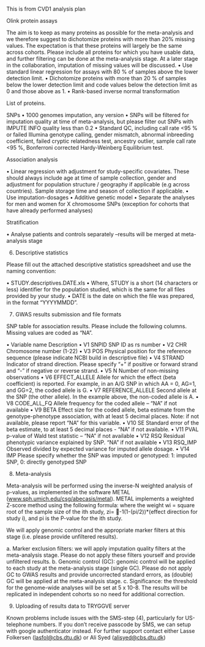 This is from CVD1 analysis plan

Olink protein assays

The aim is to keep as many proteins as possible for the meta-analysis and we therefore suggest to dichotomize proteins with more than 20% missing values. The expectation is that these proteins will largely be the same across cohorts. Please include all proteins for which you have usable data, and further filtering can be done at the meta-analysis stage. At a later stage in the collaboration, imputation of missing values will be discussed.
•	Use standard linear regression for assays with 80 % of samples above the lower detection limit. 
•	Dichotomize proteins with more than 20 % of samples below the lower detection limit and code values below the detection limit as 0 and those above as 1. 
•	Rank-based inverse normal transformation

List of proteins. 

SNPs
•	1000 genomes imputation, any version 
•	SNPs will be filtered for imputation quality at time of meta-analysis, but please filter out SNPs with IMPUTE INFO quality less than 0.2
•	Standard QC, including call rate <95 % or failed Illumina genotype calling, gender mismatch, abnormal inbreeding coefficient, failed cryptic relatedness test, ancestry outlier, sample call rate <95 %, Bonferroni corrected Hardy-Weinberg Equilibrium test.

Association analysis

•	Linear regression with adjustment for study-specific covariates. These should always include age at time of sample collection, gender and adjustment for population structure / geography if applicable (e.g across countries). Sample storage time and season of collection if applicable. 
•	Use imputation-dosages
•	Additive genetic model
•	Separate the analyses for men and women for X chromosome SNPs (exception for cohorts that have already performed analyses)

Stratification

•	Analyse patients and controls separately –results will be merged at meta-analysis stage

6.	Descriptive statistics

Please fill out the attached descriptive statistics spreadsheet and use the naming convention: 

•	STUDY.descriptives.DATE.xls
•	Where, STUDY is a short (14 characters or less) identifier for the population studied, which is the same for all files provided by your study.
•	DATE is the date on which the file was prepared, in the format “YYYYMMDD”.

7.	GWAS results submission and file formats

SNP table for association results. Please include the following columns. Missing values are coded as “NA”.

•	Variable name	Description
•	V1	SNPID	SNP ID as rs number
•	V2	CHR	Chromosome number (1-22)
•	V3	POS	Physical position for the reference sequence (please indicate NCBI build in descriptive file)
•	V4	STRAND	Indicator of strand direction. Please specify “+” if positive or forward strand and “-” if negative or reverse strand. 
•	V5	N	Number of non-missing observations
•	V6	EFFECT_ALLELE	Allele for which the effect (beta coefficient) is reported. For example, in an A/G SNP in which AA = 0, AG=1, and GG=2, the coded allele is G.
•	V7	REFERENCE_ALLELE	Second allele at the SNP (the other allele). In the example above, the non-coded allele is A. 
•	V8	CODE_ALL_FQ	Allele frequency for the coded allele – “NA” if not available
•	V9	BETA	Effect size for the coded allele, beta estimate from the genotype-phenotype association, with at least 5 decimal places. Note: if not available, please report “NA” for this variable.
•	V10	SE	Standard error of the beta estimate, to at least 5 decimal places - “NA” if not available. 
•	V11	PVAL	p-value of Wald test statistic – “NA” if not available
•	V12	RSQ	Residual phenotypic variance explained by SNP. “NA” if not available
•	V13	RSQ_IMP	Observed divided by expected variance for imputed allele dosage.
•	V14	IMP	Please specify whether the SNP was imputed or genotyped: 1: imputed SNP, 0: directly genotyped SNP

8.	Meta-analysis

Meta-analysis will be performed using the inverse-N weighted analysis of p-values, as implemented in the software METAL (www.sph.umich.edu/csg/abecasis/metal). METAL implements a weighted Z-score method using the following formula: where the weight wi = square root of the sample size of the ith study, zi= -1(1-(pi/2))*(effect direction for study i), and pi is the P-value for the ith study.  
 
We will apply genomic control and the appropriate marker filters at this stage (i.e. please provide unfiltered results). 

a.	Marker exclusion filters: we will apply imputation quality filters at the meta-analysis stage. Please do not apply these filters yourself and provide unfiltered results. 
b.	Genomic control (GC): genomic control will be applied to each study at the meta-analysis stage (single GC). Please do not apply GC to GWAS results and provide uncorrected standard errors, as (double) GC will be applied at the meta-analysis stage. 
c.	Significance: the threshold for the genome-wide analyses will be set at 5 x 10-8. The results will be replicated in independent cohorts so no need for additional correction.

9.	Uploading of results data to TRYGGVE server

Known problems include issues with the SMS-step (4), particularly for US-telephone numbers. If you don’t receive passcode by SMS, we can setup with google authenticator instead.
For further support contact either Lasse Folkersen (lasfol@cbs.dtu.dk) or Ali Syed (alisyed@cbs.dtu.dk) 
